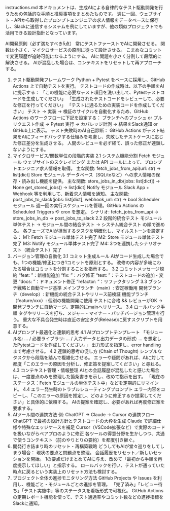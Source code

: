 instructions.md
本ドキュメントは、生成AIによる自律的なテスト駆動開発を行うための包括的な手順と推奨事項をまとめたものです。
週に一回、ウェブサイト・APIから取得したプロンプトエンジニアの求人情報をデータベースに保存し、Slackに送信するシステムを例にしていますが、他の類似プロジェクトでも活用できる設計指針となっています。

AI開発原則（必ず満たすべき5点）
常にテストファーストでAIに開発させる。
関数は小さく、マイクロサービスの原則に従って設計させる。
こまめなコミットで変更履歴が追跡可能になるようにする。
AIに問題を小さく分割して段階的に解決させる。
AIが混乱した場合は、コンテキストをリセットして再アプローチする。
1. テスト駆動開発フレームワーク
Python + Pytest をベースに採用し、GitHub Actions 上で自動テストを実行。
テストコードの作成時は、以下の手順をAIに提示する：
「この機能に必要なテスト項目を洗い出して、Pytestテストコードを生成してください」
「生成されたテストコードをレビューして、必要な修正を行ってください」
「テストに通るための実装コードを作成してください」
テスト → 実装 → 検証のサイクルを自動化するため、GitHub Actions のワークフローに下記を設定する：
ブランチへのプッシュ or プルリクエスト作成 → Pytest 実行 → カバレッジ計測 → 結果をSlack通知 or GitHub上に表示。
テスト失敗時のAI自己診断：
GitHub Actions がテスト結果をAIにフィードバックする仕組みを考慮し、失敗したテストケースに応じた修正差分を生成させる。
人間のレビューを必ず経て、誤った修正が連鎖しないようにする。
2. マイクロサービス/関数単位の段階的実装
2.1 システム機能分割
Fetch モジュール
ウェブサイトのスクレイピング または API コールによって、プロンプトエンジニア求人情報を取得。
主な関数:
fetch_jobs_from_api(url: str) -> list[dict]
Store モジュール
データベース（SQLiteなど）への求人情報の保存・読み出し機能を提供。
主な関数:
store_jobs_in_db(jobs: list[dict]) -> None
get_stored_jobs() -> list[dict]
Notify モジュール
Slack App + Webhook 等を利用して、新着求人情報を通知。
主な関数:
post_jobs_to_slack(jobs: list[dict], webhook_url: str) -> bool
Scheduler モジュール
週一回の実行スケジュールを管理。GitHub Actions の Scheduled Triggers や cron を想定。
シナリオ:
fetch_jobs_from_api → store_jobs_in_db → post_jobs_to_slack
2.2 段階的統合テスト
モジュール単体テスト → モジュール間の結合テスト → システム統合テスト の順で進める。
各フェーズでAIが担当するタスクを明確化し、マイルストーンを設定する：
M1: Fetch モジュール単体テスト完了
M2: Store モジュール単体テスト完了
M3: Notify モジュール単体テスト完了
M4: 3つを連携したシナリオテスト（統合テスト）完了
3. バージョン管理の自動化
3.1 コミット生成ルール
AIがコード生成した場合でも、1つの機能/修正につき1コミットを原則とする。
改修の内容が多岐にわたる場合はコミットを分割することを指示する。
3.2 コミットメッセージ規約
“feat: ”：新機能追加
“fix: ”：バグ修正
“test: ”：テストコードの追加・変更
“docs: ”：ドキュメント修正
“refactor: ”：リファクタリング
3.3 ブランチ戦略と自動マージ基準
メインブランチ（main）: 安定稼働用
開発ブランチ（develop）: 新機能の統合テストやリリース前検証
機能ブランチ（feature/xxx）: 個別の機能開発に使用
テストに合格 && レビューがOK → 開発ブランチに自動マージ。定期的にmainへリリース。
3.4 ロールバック手順
タグやリリースを打ち、メジャー・マイナー・パッチバージョン管理を行う。
重大な不具合発生時は直近の安定タグ(Release)に戻すスクリプトを用意する。
4. AIプロンプト最適化と連鎖的思考
4.1 AIプロンプトテンプレート
「モジュール名: … / 必要ライブラリ: … / 入力データと出力データの形式: … を想定したPytestコードを作成してください。」
出力形式を指定し、error handling まで考慮させる。
4.2 連鎖的思考の促し方 (Chain of Thought)
シンプルなタスクから段階を踏んで複雑化させる。
エラーや疑問があれば、AIに対して都度「このエラーの原因を分析し、修正策を提案してください」と尋ねる。
4.3 コンテキスト管理・情報整理
AIとの会話履歴が混乱したと感じた場合は、一度要点のみを整理した箇条書きを示し、改めて指示を出す。
「現在のステータス：Fetch モジュールの単体テスト中」などを定期的にリマインド。
4.4 エラー発生時のトラブルシューティングプロンプト
エラー内容をコピーし、「このエラーの原因を推定し、どのように修正するか提案してください」と具体的に依頼する。
AIの提案を確認し、必要があれば再度修正案を要求する。
5. AIツール間の連携方法
例: ChatGPT → Claude → Cursor の連携フロー
ChatGPT で最初の設計方針とテストコードの大枠を生成
Claude で詳細仕様や特殊なエッジケースを補足
Cursor（VSCode拡張など）で実際のコードを扱いながらペアプロのように修正
各ツールの得意分野を生かしつつ、共通で使うコンテキスト（前のやりとりの要約）を都度引き継ぐ。
6. 開発行き詰まり時のリセット・再構築戦略
どうしてもAIが堂々巡りをしてしまう場合：
現状の要点と問題点を整理。
会話履歴をリセット／新しいセッションを開始。
1の要点だけまとめてAIに与え、改めて「最初から手順を再度提示してほしい」と指示する。
ロールバックを行い、テストが通っていた時点に戻るという実装上のリセット方法も検討する。
7. プロジェクト全体の進捗モニタリング方法
GitHub Projects や Issues を利用し、機能ごと・モジュールごとの進捗を管理。
「完了済み」「レビュー待ち」「テスト実施中」等のステータスを看板形式で可視化。
GitHub Actions の定期レポート機能を使って、テスト通過率やコミット数などの進捗指標をSlackに通知。